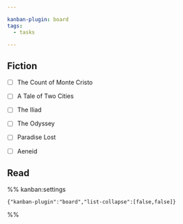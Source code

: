 ```yaml
---

kanban-plugin: board
tags:
  - tasks

---
```


## Fiction

- [ ] The Count of Monte Cristo
- [ ] A Tale of Two Cities
- [ ] The Iliad
- [ ] The Odyssey
- [ ] Paradise Lost
- [ ] Aeneid


## Read





%% kanban:settings
```
{"kanban-plugin":"board","list-collapse":[false,false]}
```
%%